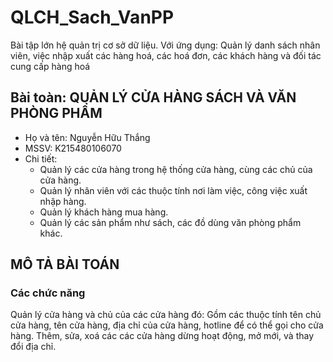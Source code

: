 # QLCH_Sach_VanPP
Bài tập lớn hệ quản trị cơ sở dữ liệu. Với ứng dụng: Quản lý danh sách nhân viên, việc nhập xuất các hàng hoá, các hoá đơn, các khách hàng và đối tác cung cấp hàng hoá

## Bài toàn: QUẢN LÝ CỬA HÀNG SÁCH VÀ VĂN PHÒNG PHẨM
- Họ và tên: Nguyễn Hữu Thắng
- MSSV: K215480106070
- Chi tiết:
  -    Quản lý các cửa hàng trong hệ thống cửa hàng, cùng các chủ của cửa hàng.
  -    Quản lý nhân viên với các thuộc tính nơi làm việc, công việc xuất nhập hàng.
  -    Quản lý khách hàng mua hàng.
  -    Quản lý các sản phẩm như sách, các đồ dùng văn phòng phẩm khác.

## MÔ TẢ BÀI TOÁN
### Các chức năng
   Quản lý cửa hàng và chủ của các cửa hàng đó: Gồm các thuộc tính tên chủ cửa hàng, tên cửa hàng, địa chỉ của cửa hàng, hotline để có thể gọi cho cửa hàng. Thêm, sửa, xoá các các cửa hàng dừng hoạt động, mở mới, và thay đổi địa chỉ.
   
